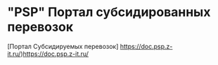 # "PSP" Портал субсидированных перевозок

[Портал Субсидируемых перевозок] https://doc.psp.z-it.ru/)https://doc.psp.z-it.ru/
